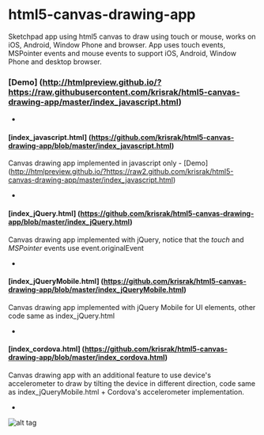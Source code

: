 html5-canvas-drawing-app
========================

Sketchpad app using html5 canvas to draw using touch or mouse, works on iOS, Android, Window Phone and browser.
App uses touch events, MSPointer events and mouse events to support iOS, Android, Window Phone and desktop browser.

### [Demo] (http://htmlpreview.github.io/?https://raw.githubusercontent.com/krisrak/html5-canvas-drawing-app/master/index_javascript.html) 

-

#### [index_javascript.html] (https://github.com/krisrak/html5-canvas-drawing-app/blob/master/index_javascript.html)

Canvas drawing app implemented in javascript only - [Demo] (http://htmlpreview.github.io/?https://raw2.github.com/krisrak/html5-canvas-drawing-app/master/index_javascript.html)

-

#### [index_jQuery.html] (https://github.com/krisrak/html5-canvas-drawing-app/blob/master/index_jQuery.html)

Canvas drawing app implemented with jQuery, notice that the _touch_ and _MSPointer_ events use event.originalEvent

-

#### [index_jQueryMobile.html] (https://github.com/krisrak/html5-canvas-drawing-app/blob/master/index_jQueryMobile.html)

Canvas drawing app implemented with jQuery Mobile for UI elements, other code same as index_jQuery.html

-

#### [index_cordova.html] (https://github.com/krisrak/html5-canvas-drawing-app/blob/master/index_cordova.html)

Canvas drawing app with an additional feature to use device's accelerometer to draw by tilting the device in different direction, code same as index_jQueryMobile.html + Cordova's accelerometer implementation.

-

![alt tag](https://raw.github.com/krisrak/html5-canvas-drawing-app/master/screenshot.png)
